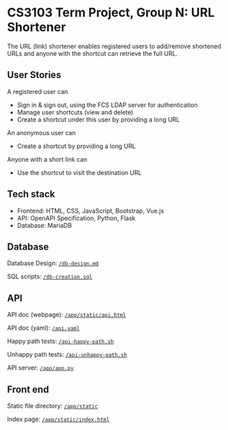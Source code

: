 # CS3103 Term Project, Group N: URL Shortener

The URL (link) shortener enables registered users to add/remove shortened URLs and anyone with the shortcut can retrieve the full URL.

## User Stories

A registered user can

- Sign in & sign out, using the FCS LDAP server for authentication
- Manage user shortcuts (view and delete)
- Create a shortcut under this user by providing a long URL

An anonymous user can

- Create a shortcut by providing a long URL

Anyone with a short link can

- Use the shortcut to visit the destination URL

## Tech stack

- Frontend: HTML, CSS, JavaScript, Bootstrap, Vue.js
- API: OpenAPI Specification, Python, Flask
- Database: MariaDB

## Database

Database Design: [`/db-design.md`](/db-design.md)

SQL scripts: [`/db-creation.sql`](/db-creation.sql)

## API

API doc (webpage): [`/app/static/api.html`](/app/static/api.html)

API doc (yaml): [`/api.yaml`](/api.yaml)

Happy path tests: [`/api-happy-path.sh`](/api-happy-path.sh)

Unhappy path tests: [`/api-unhappy-path.sh`](/api-unhappy-path.sh)

API server: [`/app/app.py`](/app/app.py)

## Front end

Static file directory: [`/app/static`](/app/static)

Index page: [`/app/static/index.html`](/app/static/index.html)

